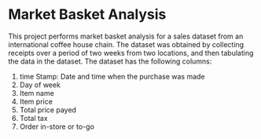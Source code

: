 # Market Basket Analysis
This project performs market basket analysis for a sales dataset from an international coffee house chain. The dataset was obtained by collecting receipts over a period of two weeks from two locations, and then tabulating the data in the dataset. The dataset has the following columns:
1) time Stamp: Date and time when the purchase was made
2) Day of week
3) Item name
4) Item price
5) Total price payed
6) Total tax
7) Order in-store or to-go
